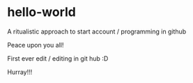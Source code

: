 # hello-world
A ritualistic approach to start account / programming in github

Peace upon you all!

First ever edit / editing in git hub :D

Hurray!!!
